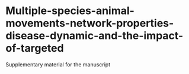 # Multiple-species-animal-movements-network-properties-disease-dynamic-and-the-impact-of-targeted
Supplementary material for the manuscript 
